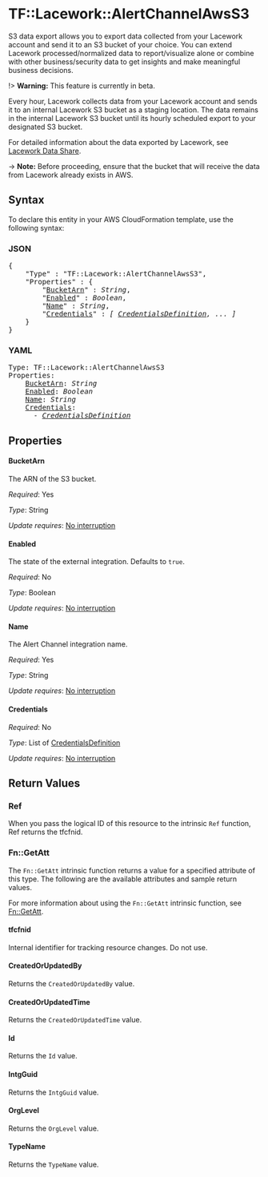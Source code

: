 # TF::Lacework::AlertChannelAwsS3

S3 data export allows you to export data collected from your Lacework account and send it to an S3 bucket of
your choice. You can extend Lacework processed/normalized data to report/visualize alone or combine with other
business/security data to get insights and make meaningful business decisions.

!> **Warning:** This feature is currently in beta.

Every hour, Lacework collects data from your Lacework account and sends it to an internal Lacework S3 bucket as
a staging location. The data remains in the internal Lacework S3 bucket until its hourly scheduled export to your
designated S3 bucket.

For detailed information about the data exported by Lacework, see [Lacework Data Share](https://support.lacework.com/hc/sections/360011719393).

-> **Note:** Before proceeding, ensure that the bucket that will receive the data from Lacework already exists in AWS.

## Syntax

To declare this entity in your AWS CloudFormation template, use the following syntax:

### JSON

<pre>
{
    "Type" : "TF::Lacework::AlertChannelAwsS3",
    "Properties" : {
        "<a href="#bucketarn" title="BucketArn">BucketArn</a>" : <i>String</i>,
        "<a href="#enabled" title="Enabled">Enabled</a>" : <i>Boolean</i>,
        "<a href="#name" title="Name">Name</a>" : <i>String</i>,
        "<a href="#credentials" title="Credentials">Credentials</a>" : <i>[ <a href="credentialsdefinition.md">CredentialsDefinition</a>, ... ]</i>
    }
}
</pre>

### YAML

<pre>
Type: TF::Lacework::AlertChannelAwsS3
Properties:
    <a href="#bucketarn" title="BucketArn">BucketArn</a>: <i>String</i>
    <a href="#enabled" title="Enabled">Enabled</a>: <i>Boolean</i>
    <a href="#name" title="Name">Name</a>: <i>String</i>
    <a href="#credentials" title="Credentials">Credentials</a>: <i>
      - <a href="credentialsdefinition.md">CredentialsDefinition</a></i>
</pre>

## Properties

#### BucketArn

The ARN of the S3 bucket.

_Required_: Yes

_Type_: String

_Update requires_: [No interruption](https://docs.aws.amazon.com/AWSCloudFormation/latest/UserGuide/using-cfn-updating-stacks-update-behaviors.html#update-no-interrupt)

#### Enabled

The state of the external integration. Defaults to `true`.

_Required_: No

_Type_: Boolean

_Update requires_: [No interruption](https://docs.aws.amazon.com/AWSCloudFormation/latest/UserGuide/using-cfn-updating-stacks-update-behaviors.html#update-no-interrupt)

#### Name

The Alert Channel integration name.

_Required_: Yes

_Type_: String

_Update requires_: [No interruption](https://docs.aws.amazon.com/AWSCloudFormation/latest/UserGuide/using-cfn-updating-stacks-update-behaviors.html#update-no-interrupt)

#### Credentials

_Required_: No

_Type_: List of <a href="credentialsdefinition.md">CredentialsDefinition</a>

_Update requires_: [No interruption](https://docs.aws.amazon.com/AWSCloudFormation/latest/UserGuide/using-cfn-updating-stacks-update-behaviors.html#update-no-interrupt)

## Return Values

### Ref

When you pass the logical ID of this resource to the intrinsic `Ref` function, Ref returns the tfcfnid.

### Fn::GetAtt

The `Fn::GetAtt` intrinsic function returns a value for a specified attribute of this type. The following are the available attributes and sample return values.

For more information about using the `Fn::GetAtt` intrinsic function, see [Fn::GetAtt](https://docs.aws.amazon.com/AWSCloudFormation/latest/UserGuide/intrinsic-function-reference-getatt.html).

#### tfcfnid

Internal identifier for tracking resource changes. Do not use.

#### CreatedOrUpdatedBy

Returns the <code>CreatedOrUpdatedBy</code> value.

#### CreatedOrUpdatedTime

Returns the <code>CreatedOrUpdatedTime</code> value.

#### Id

Returns the <code>Id</code> value.

#### IntgGuid

Returns the <code>IntgGuid</code> value.

#### OrgLevel

Returns the <code>OrgLevel</code> value.

#### TypeName

Returns the <code>TypeName</code> value.

